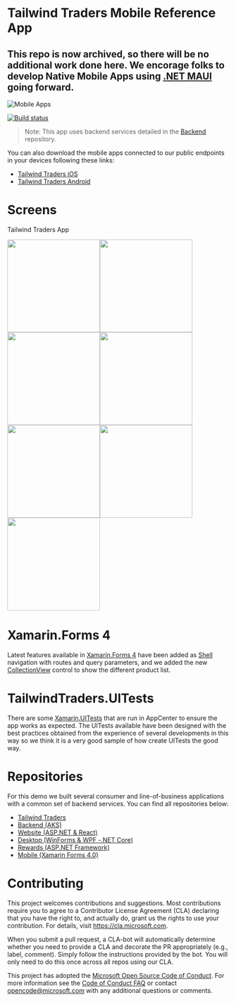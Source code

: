 # Tailwind Traders Mobile Reference App

## This repo is now archived, so there will be no additional work done here. We encorage folks to develop Native Mobile Apps using [.NET MAUI](https://devblogs.microsoft.com/xamarin/the-new-net-multi-platform-app-ui-maui/) going forward.  

![Mobile Apps](Documents/Images/Mobile.png)

[![Build status](https://dev.azure.com/TailwindTraders/Mobile/_apis/build/status/Mobile-CI)](https://dev.azure.com/TailwindTraders/Mobile/_build/latest?definitionId=29)

> Note: This app uses backend services detailed in the [Backend](https://github.com/Microsoft/TailwindTraders-Backend) repository.

You can also download the mobile apps connected to our public endpoints in your devices following these links:

* [Tailwind Traders iOS](https://aka.ms/tailwindtradersios)
* [Tailwind Traders Android](https://aka.ms/tailwindtradersandroid)

# Screens
Tailwind Traders App

<img src="Documents/Images/Splash.png" Width="210"/><img src="Documents/Images/Login.png" Width="210"/><img src="Documents/Images/Home.png" Width="210"/><img src="Documents/Images/Menu.png" Width="210"/><img src="Documents/Images/Product.png" Width="210"/><img src="Documents/Images/ProductList.png" Width="210"/><img src="Documents/Images/Cart.png" Width="210"/>



# Xamarin.Forms 4

Latest features available in [Xamarin.Forms 4](https://docs.microsoft.com/en-us/xamarin/xamarin-forms/release-notes/4.0/4.0.0-sr4) have been added as [Shell](https://docs.microsoft.com/en-us/xamarin/xamarin-forms/app-fundamentals/shell/) navigation with routes and query parameters, and we added the new [CollectionView](https://docs.microsoft.com/en-us/xamarin/xamarin-forms/user-interface/collectionview/) control to show the different product list.



# TailwindTraders.UITests

There are some [Xamarin.UITests](https://docs.microsoft.com/en-us/appcenter/test-cloud/uitest/)  that are run in AppCenter to ensure the app works as expected. The UITests available have been designed with the best practices obtained from the experience of several developments in this way so we think it is a very good sample of how create UITests the good way.



# Repositories

For this demo we built several consumer and line-of-business applications with a common set of backend services. You can find all repositories below:

* [Tailwind Traders](https://github.com/Microsoft/TailwindTraders)
* [Backend (AKS)](https://github.com/Microsoft/TailwindTraders-Backend)
* [Website (ASP.NET & React)](https://github.com/Microsoft/TailwindTraders-Website)
* [Desktop (WinForms & WPF -.NET Core)](https://github.com/Microsoft/TailwindTraders-Desktop)
* [Rewards (ASP.NET Framework)](https://github.com/Microsoft/TailwindTraders-Rewards)
* [Mobile (Xamarin Forms 4.0)](https://github.com/Microsoft/TailwindTraders-Mobile)



# Contributing

This project welcomes contributions and suggestions.  Most contributions require you to agree to a
Contributor License Agreement (CLA) declaring that you have the right to, and actually do, grant us
the rights to use your contribution. For details, visit https://cla.microsoft.com.

When you submit a pull request, a CLA-bot will automatically determine whether you need to provide
a CLA and decorate the PR appropriately (e.g., label, comment). Simply follow the instructions
provided by the bot. You will only need to do this once across all repos using our CLA.

This project has adopted the [Microsoft Open Source Code of Conduct](https://opensource.microsoft.com/codeofconduct/).
For more information see the [Code of Conduct FAQ](https://opensource.microsoft.com/codeofconduct/faq/) or
contact [opencode@microsoft.com](mailto:opencode@microsoft.com) with any additional questions or comments.
